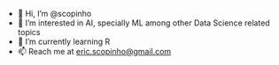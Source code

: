 - 👋 Hi, I’m @scopinho
- 👀 I’m interested in AI, specially ML among other Data Science related topics
- 🌱 I’m currently learning R
- 📫 Reach me at eric.scopinho@gmail.com

<!---
scopinho/scopinho is a ✨ special ✨ repository because its `README.md` (this file) appears on your GitHub profile.
You can click the Preview link to take a look at your changes.
--->
